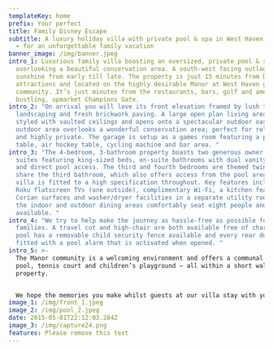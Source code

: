 ```yaml
---
templateKey: home
prefix: Your perfect
title: Family Disney Escape
subtitle: A luxury holiday villa with private pool & spa in West Haven, Florida
  - for an unforgettable family vacation
banner_image: /img/banner.jpeg
intro_1: Luxurious family villa boasting an oversized, private pool & spa
  overlooking a beautiful conservation area. A south-west facing outlook offers
  sunshine from early till late. The property is just 15 minutes from Disney’s
  attractions and located on the highly desirable Manor at West Haven gated
  community. It’s just minutes from the restaurants, bars, golf and amenities of
  bustling, upmarket Champions Gate.
intro_2: "On arrival you will love its front elevation framed by lush tropical
  landscaping and fresh brickwork paving. A large open plan living area is
  styled with vaulted ceilings and opens onto a spectacular outdoor oasis. The
  outdoor area overlooks a wonderful conservation area; perfect for relaxation
  and highly private. The garage is setup as a games room featuring a pool
  table, air hockey table, cycling machine and bar area. "
intro_3: "The 4-bedroom, 3-bathroom property boasts two generous owner’s bedroom
  suites featuring king-sized beds, en-suite bathrooms with dual vanity units
  and direct pool access. The third and fourth bedrooms are themed twins and
  share the third bathroom, which also offers access from the pool area. The
  villa is fitted to a high specification throughout. Key features include 6
  Roku flatscreen TVs (one outside), complimentary Wi-Fi, a kitchen featuring
  Corian surfaces and washer/dryer facilities in a separate utility room. Both
  the indoor and outdoor dining areas comfortably seat eight people and a BBQ is
  available. "
intro_4: "We try to help make the journey as hassle-free as possible for young
  families. A travel cot and high-chair are both available free of charge. The
  pool has a removable child security fence available and every rear door is
  fitted with a pool alarm that is activated when opened. "
intro_5: >-
  The Manor community is a welcoming environment and offers a communal swimming
  pool, tennis court and children’s playground – all within a short walk of the
  property.


  We hope the memories you make whilst guests at our villa stay with you for a lifetime.
image_1: /img/front_1.jpeg
image_2: /img/pool_2.jpeg
date: 2015-05-01T22:12:03.284Z
image_3: /img/capture24.png
features: Please remove this text
---
```

